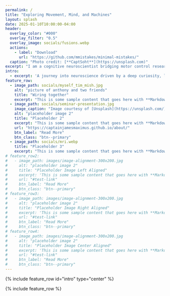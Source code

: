 ```yaml
---
permalink: /
title: "Exploring Movement, Mind, and Machines"
layout: splash
date: 2025-01-10T10:00:00-04:00
header:
  overlay_color: "#000"
  overlay_filter: "0.5"
  overlay_image: socials/fusions.webp
  actions:
    - label: "Download"
      url: "https://github.com/mmistakes/minimal-mistakes/"
  caption: "Photo credit: [**CaptSoht**](https://unsplash.com)"
excerpt: "I am a cognitive neuroscientist bridging motor control research and computational innovation."
intro: 
  - excerpt: 'A journey into neuroscience driven by a deep curiosity, life-long learning, overcoming boundaries and commitment to advancing our knowledge of the brain in both healthy and diseased states.'
feature_row:
  - image_path: socials/myself_tim_mish.jpg
    alt: "picture of anthony and two friends"
    title: "Wiring together"
    excerpt: "This is some sample content that goes here with **Markdown** formatting."
  - image_path: socials/seminar-presentation.jpg
    image_caption: "Image courtesy of [Unsplash](https://unsplash.com/)"
    alt: "placeholder image 2"
    title: "Placeholder 2"
    excerpt: "This is some sample content that goes here with **Markdown** formatting."
    url: "https://captainjamesmaximus.github.io/about/"
    btn_label: "Read More"
    btn_class: "btn--primary"
  - image_path: socials/mri.webp
    title: "Placeholder 3"
    excerpt: "This is some sample content that goes here with **Markdown** formatting."
# feature_row2:
#   - image_path: images/image-alignment-300x200.jpg
#     alt: "placeholder image 2"
#     title: "Placeholder Image Left Aligned"
#     excerpt: 'This is some sample content that goes here with **Markdown** formatting. Left aligned with `type="left"`'
#     url: "#test-link"
#     btn_label: "Read More"
#     btn_class: "btn--primary"
# feature_row3:
#   - image_path: images/image-alignment-300x200.jpg
#     alt: "placeholder image 2"
#     title: "Placeholder Image Right Aligned"
#     excerpt: 'This is some sample content that goes here with **Markdown** formatting. Right aligned with `type="right"`'
#     url: "#test-link"
#     btn_label: "Read More"
#     btn_class: "btn--primary"
# feature_row4:
#   - image_path: images/image-alignment-300x200.jpg
#     alt: "placeholder image 2"
#     title: "Placeholder Image Center Aligned"
#     excerpt: 'This is some sample content that goes here with **Markdown** formatting. Centered with `type="center"`'
#     url: "#test-link"
#     btn_label: "Read More"
#     btn_class: "btn--primary"
---
```

{% include feature_row id="intro" type="center" %}

{% include feature_row %}

<!-- 
{% include feature_row id="feature_row2" type="left" %}

{% include feature_row id="feature_row3" type="right" %}

{% include feature_row id="feature_row4" type="center" %} -->





